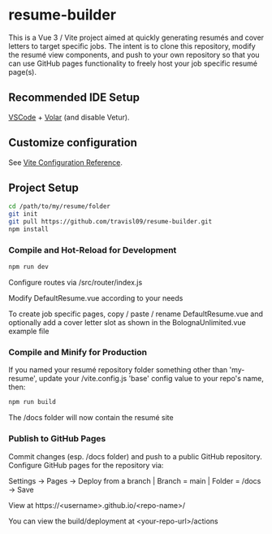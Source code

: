 # resume-builder

This is a Vue 3 / Vite project aimed at quickly generating resumés and cover letters to target specific jobs. The intent is to clone this repository, modify the resumé view components, and push to your own repository so that you can use GitHub pages functionality to freely host your job specific resumé page(s).

## Recommended IDE Setup

[VSCode](https://code.visualstudio.com/) + [Volar](https://marketplace.visualstudio.com/items?itemName=Vue.volar) (and disable Vetur).

## Customize configuration

See [Vite Configuration Reference](https://vitejs.dev/config/).

## Project Setup

```sh
cd /path/to/my/resume/folder
git init
git pull https://github.com/travisl09/resume-builder.git
npm install
```

### Compile and Hot-Reload for Development

```sh
npm run dev
```
Configure routes via /src/router/index.js

Modify DefaultResume.vue according to your needs

To create job specific pages, copy / paste / rename DefaultResume.vue and optionally add a cover letter slot as shown in the BolognaUnlimited.vue example file

### Compile and Minify for Production

If you named your resumé repository folder something other than 'my-resume', update your /vite.config.js 'base' config value to your repo's name, then:
```sh
npm run build
```
The /docs folder will now contain the resumé site

### Publish to GitHub Pages

Commit changes (esp. /docs folder) and push to a public GitHub repository. Configure GitHub pages for the repository via:

Settings -> Pages -> Deploy from a branch | Branch = main | Folder = /docs -> Save

View at https://\<username\>.github.io/\<repo-name\>/

You can view the build/deployment at \<your-repo-url\>/actions
